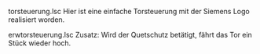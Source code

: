 torsteuerung.lsc
Hier ist eine einfache Torsteuerung mit der Siemens Logo realisiert worden.


erwtorsteuerung.lsc
Zusatz:
Wird der Quetschutz betätigt, fährt das Tor ein Stück wieder hoch.


